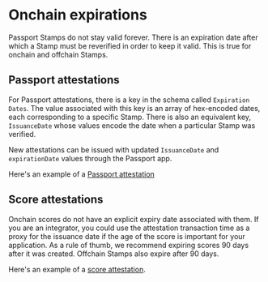 # Onchain expirations

Passport Stamps do not stay valid forever. There is an expiration date after which a Stamp must be reverified in order to keep it valid. This is true for onchain and offchain Stamps.

## Passport attestations

For Passport attestations, there is a key in the schema called `Expiration Dates`. The value associated with this key is an array of hex-encoded dates, each corresponding to a specific Stamp. There is also an equivalent key, `IssuanceDate` whose values encode the date when a particular Stamp was verified.

New attestations can be issued with updated `IssuanceDate` and `expirationDate` values through the Passport app.

Here's an example of a [Passport attestation](https://optimism.easscan.org/attestation/view/0x6eefab4afe1610e21c8d7e7cd1d4f4d70fd753fc2bfe6b04ad4bd01dec86c81a)

## Score attestations

Onchain scores do not have an explicit expiry date associated with them. If you are an integrator, you could use the attestation transaction time as a proxy for the issuance date if the age of the score is important for your application. As a rule of thumb, we recommend expiring scores 90 days after it was created. Offchain Stamps also expire after 90 days.

Here's an example of a [score attestation](https://optimism.easscan.org/attestation/view/0x5beb4300ff732dce2bdec86fb97df3a23787c9f1ff90c06bff6bc86dea74aa6c).
